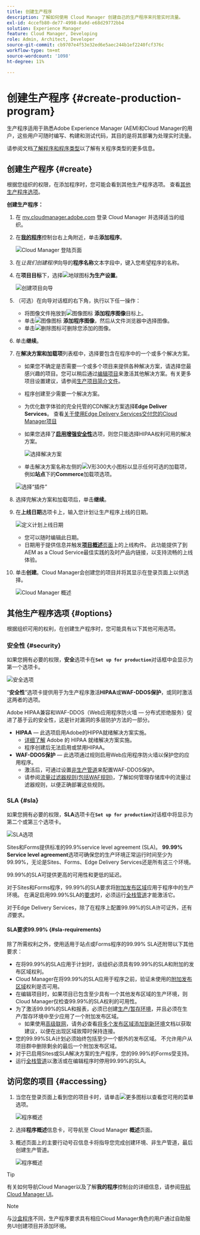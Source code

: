 ```yaml
---
title: 创建生产程序
description: 了解如何使用 Cloud Manager 创建自己的生产程序来托管实时流量。
exl-id: 4ccefb80-de77-4998-8a9d-e68d29772bb4
solution: Experience Manager
feature: Cloud Manager, Developing
role: Admin, Architect, Developer
source-git-commit: cb9707e4f53e32ed6e5aec244b1ef2240fcf376c
workflow-type: tm+mt
source-wordcount: '1098'
ht-degree: 11%

---
```



# 创建生产程序 {#create-production-program}

生产程序适用于熟悉Adobe Experience Manager (AEM)和Cloud Manager的用户，这些用户可随时编写、构建和测试代码，其目的是将其部署为处理实时流量。

请参阅文档[了解程序和程序类型](program-types.md)以了解有关程序类型的更多信息。

## 创建生产程序 {#create}

根据您组织的权限，在添加程序时，您可能会看到其他生产程序选项。
查看[其他生产程序选项](#options)。

**创建生产程序：**

1. 在 [my.cloudmanager.adobe.com](https://my.cloudmanager.adobe.com/) 登录 Cloud Manager 并选择适当的组织。

1. 在&#x200B;**[我的程序](/help/implementing/cloud-manager/navigation.md#my-programs)**&#x200B;控制台右上角附近，单击&#x200B;**添加程序**。

   ![Cloud Manager 登陆页面](assets/log-in.png)

1. 在&#x200B;*让我们创建程序*&#x200B;向导的&#x200B;**程序名称**&#x200B;文本字段中，键入您希望程序的名称。

1. 在&#x200B;**项目目标**&#x200B;下，选择![地球图标](https://spectrum.adobe.com/static/icons/workflow_18/Smock_Globe_18_N.svg)**为生产设置**。

   ![创建项目向导](assets/create-production-program.png)

1. （可选）在向导对话框的右下角，执行以下任一操作：

   * 将图像文件拖放到![图像图标](https://spectrum.adobe.com/static/icons/workflow_18/Smock_Image_18_N.svg) **添加程序图像**&#x200B;目标上。
   * 单击![图像图标](https://spectrum.adobe.com/static/icons/workflow_18/Smock_Image_18_N.svg) **添加程序图像**，然后从文件浏览器中选择图像。
   * 单击![删除图标](https://spectrum.adobe.com/static/icons/workflow_18/Smock_DeleteOutline_18_N.svg)可删除您添加的图像。

1. 单击&#x200B;**继续**。

1. 在&#x200B;**解决方案和加载项**&#x200B;列表框中，选择要包含在程序中的一个或多个解决方案。

   * 如果您不确定是否需要一个或多个项目来提供各种解决方案，请选择您最感兴趣的项目。您可以稍后通过[编辑项目](/help/implementing/cloud-manager/getting-access-to-aem-in-cloud/editing-programs.md)来激活其他解决方案。有关更多项目设置建议，请参阅[生产项目简介文件](/help/implementing/cloud-manager/getting-access-to-aem-in-cloud/introduction-production-programs.md)。
   * 程序创建至少需要一个解决方案。
   * 为优化数字体验的完全托管的CDN解决方案选择&#x200B;**Edge Deliver Services**。 查看[关于使用Edge Delivery Services交付您的Cloud Manager项目](#edge-overview)
   * 如果您选择了&#x200B;**[启用增强安全性](#security)**&#x200B;选项，则您只能选择HIPAA权利可用的解决方案。

     ![选择解决方案](/help/implementing/cloud-manager/assets/add-production-program-with-edge.png)

   * 单击解决方案名称左侧的![V形300大小图标](https://spectrum.adobe.com/static/icons/ui_18/ChevronSize300.svg)以显示任何可选的加载项，例如&#x200B;**站点**&#x200B;下的&#x200B;**Commerce**&#x200B;加载项选项。

   ![选择“插件”](assets/setup-prod-commerce.png)

1. 选择完解决方案和加载项后，单击&#x200B;**继续**。

1. 在&#x200B;**上线日期**&#x200B;选项卡上，输入您计划让生产程序上线的日期。

   ![定义计划上线日期](assets/set-up-go-live.png)

   * 您可以随时编辑此日期。
   * 日期用于提供信息并触发&#x200B;[**项目概述**&#x200B;页面](/help/implementing/cloud-manager/getting-access-to-aem-in-cloud/editing-programs.md#program-overview)上的上线构件。 此功能提供了到AEM as a Cloud Service最佳实践的及时产品内链接，以支持流畅的上线体验。

1. 单击&#x200B;**创建**。Cloud Manager会创建您的项目并将其显示在登录页面上以供选择。

   ![Cloud Manager 概述](assets/navigate-cm.png)

## 其他生产程序选项 {#options}

根据组织可用的权利，在创建生产程序时，您可能具有以下其他可用选项。

### 安全性 {#security}

如果您拥有必要的权限，**安全**&#x200B;选项卡在&#x200B;**`Set up for production`**&#x200B;对话框中会显示为第一个选项卡。

![安全选项](assets/create-production-program-security.png)

“**安全性**”选项卡提供用于为生产程序激活&#x200B;**HIPAA**&#x200B;或&#x200B;**WAF-DDOS保护**，或同时激活这两者的选项。

Adobe HIPAA兼容和WAF-DDOS（Web应用程序防火墙 — 分布式拒绝服务）促进了基于云的安全性，这是针对漏洞的多层防护方法的一部分。

* **HIPAA** — 此选项启用Adobe的HIPPA就绪解决方案实施。
   * [详细了解](https://www.adobe.com/trust/compliance/hipaa-ready.html) Adobe 的 HIPAA 就绪解决方案实施。
   * 程序创建后无法启用或禁用HIPAA。
* **WAF-DDOS保护** — 此选项通过规则启用Web应用程序防火墙以保护您的应用程序。
   * 激活后，可通过设置[非生产管道](/help/implementing/cloud-manager/configuring-pipelines/configuring-non-production-pipelines.md)来配置WAF-DDOS保护。
   * 请参阅[流量过滤器规则(包括WAF规则)](/help/security/traffic-filter-rules-including-waf.md)，了解如何管理存储库中的流量过滤器规则，以便正确部署这些规则。

### SLA {#sla}

如果您拥有必要的权限，**SLA**&#x200B;选项卡在&#x200B;**`Set up for production`**&#x200B;对话框中将显示为第二个或第三个选项卡。

![SLA选项](assets/create-production-program-sla.png)

Sites和Forms提供标准的99.9%service level agreement (SLA)。 **99.99% Service level agreement**&#x200B;选项可确保您的生产环境正常运行时间至少为99.99%，无论是Sites、Forms、Edge Delivery Services还是所有这三个环境。

99.99%的SLA可提供更高的可用性和更低的延迟。

对于Sites和Forms程序，99.99%的SLA要求将[附加发布区域](/help/implementing/cloud-manager/manage-environments.md#multiple-regions)应用于程序中的生产环境。 在满足启用99.99%SLA的[要求](#sla-requirements)时，必须运行[全栈管道](/help/implementing/cloud-manager/configuring-pipelines/configuring-production-pipelines.md)才能激活它。

对于Edge Delivery Services，除了在程序上配置99.99%的SLA许可证外，还有&#x200B;*否*&#x200B;要求。

#### SLA要求99.99% {#sla-requirements}

除了所需权利之外，使用适用于站点或Forms程序的99.99% SLA还附带以下其他要求：

* 在将99.99%的SLA应用于计划时，该组织必须具有99.99%的SLA和附加的发布区域权利。
* Cloud Manager在将99.99%的SLA应用于程序之前，验证未使用的[附加发布区域](/help/implementing/cloud-manager/manage-environments.md#multiple-regions)权利是否可用。
* 在编辑项目时，如果项目已包含至少具有一个其他发布区域的生产环境，则Cloud Manager仅检查99.99%的SLA权利的可用性。
* 为了激活99.99%的SLA和报表，必须已创建[生产/暂存环境](/help/implementing/cloud-manager/manage-environments.md#adding-environments)，并且必须在生产/暂存环境中至少应用了一个附加发布区域。
   * 如果使用[高级联网](/help/security/configuring-advanced-networking.md)，请务必查看[将多个发布区域添加到新环境](/help/implementing/cloud-manager/manage-environments.md#adding-regions)文档以获取建议，以便在出现区域故障时保持连接。
* 您的99.99%SLA计划必须始终包括至少一个额外的发布区域。 不允许用户从项目群中删除剩余的最后一个附加发布区域。
* 对于已启用Sites或SLA解决方案的生产程序，您的99.99%的Forms受支持。
* 运行[全栈管道](/help/implementing/cloud-manager/configuring-pipelines/configuring-production-pipelines.md)以激活或在编辑程序时停用99.99%的SLA。

## 访问您的项目 {#accessing}

1. 当您在登录页面上看到您的项目卡时，请单击![更多图标](https://spectrum.adobe.com/static/icons/workflow_18/Smock_More_18_N.svg)以查看您可用的菜单选项。

   ![程序概述](assets/program-overview.png)

1. 选择&#x200B;**程序概述**&#x200B;信息卡，可导航至 Cloud Manager **概述**&#x200B;页面。

1. 概述页面上的主要行动号召信息卡将指导您完成创建环境、非生产管道，最后创建生产管道。

   ![程序概述](assets/set-up-prod5.png)

>[!TIP]
>
>有关如何导航Cloud Manager以及了解&#x200B;**我的程序**&#x200B;控制台的详细信息，请参阅[导航Cloud Manager UI](/help/implementing/cloud-manager/navigation.md)。

>[!NOTE]
>
>与[沙盒程序](introduction-sandbox-programs.md#auto-creation)不同，生产程序要求具有相应Cloud Manager角色的用户通过自助服务UI创建项目并添加环境。


